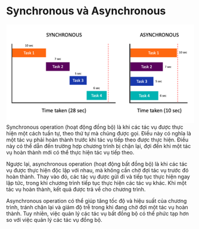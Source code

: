 # Synchronous và Asynchronous
![Alt text](image-4.png)
Synchronous operation (hoạt động đồng bộ) là khi các tác vụ được thực hiện một cách tuần tự, theo thứ tự mà chúng được gọi. Điều này có nghĩa là một tác vụ phải hoàn thành trước khi tác vụ tiếp theo được thực hiện. Điều này có thể dẫn đến trường hợp chương trình bị chặn lại, đợi đến khi một tác vụ hoàn thành mới có thể thực hiện tác vụ tiếp theo.

Ngược lại, asynchronous operation (hoạt động bất đồng bộ) là khi các tác vụ được thực hiện độc lập với nhau, mà không cần chờ đợi tác vụ trước đó hoàn thành. Thay vào đó, các tác vụ được gửi đi và tiếp tục thực hiện ngay lập tức, trong khi chương trình tiếp tục thực hiện các tác vụ khác. Khi một tác vụ hoàn thành, kết quả được trả về cho chương trình.

Asynchronous operation có thể giúp tăng tốc độ và hiệu suất của chương trình, tránh chặn lại và giảm độ trễ trong khi đang chờ đợi một tác vụ hoàn thành. Tuy nhiên, việc quản lý các tác vụ bất đồng bộ có thể phức tạp hơn so với việc quản lý các tác vụ đồng bộ.

